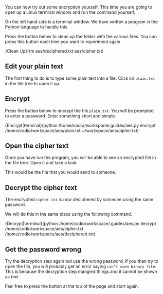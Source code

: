 You can now try out some encryption yourself. This time you are going to open up a Linux terminal window and run the command yourself.

On the left hand side is a terminal window. We have written a program in the Python language to handle this. 

Press the button below to clean up the folder with the various files. You can press this button each time you want to experiment again.

{Clean Up}(rm aes/deciphered.txt aes/cipher.txt)

## Edit your plain text
The first thing to do is to type some plain text into a file. Click on `plain.txt` in the file tree to open it up.

## Encrypt
Press the button below to encrypt the file `plain.txt`. You will be prompted to enter a password. Enter something short and simple.

{Encrypt|terminal}(python /home/codio/workspace/.guides/aes.py encrypt /home/codio/workspace/aes/plain.txt ~/workspace/aes/cipher.txt)

## Open the cipher text
Once you have run the program, you will be able to see an encrypted file in the file tree. Open it and take a look.

This would be the file that you would send to someone.

## Decrypt the cipher text
The encrypted `cipher.txt` is now deciphered by someone using the same password. 

We will do this in the same place using the following command.

{Decrypt|terminal}(python /home/codio/workspace/.guides/aes.py decrypt /home/codio/workspace/aes/cipher.txt /home/codio/workspace/aes/deciphered.txt)

## Get the password wrong
Try the decryption step again but use the wrong password. If you then try to open the file, you will probably get an error saying `can't open binary file`. This is because the decryption step mangled things and it cannot be shown as text.

Feel free to press the button at the top of the page and start again.



